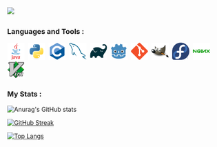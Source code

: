 <h1>
  <img src="https://media.giphy.com/media/xTiIzJSKB4l7xTouE8/giphy.gif" width="30px"/>
</h1>

### Languages and Tools :
<div>
  <img src="https://github.com/devicons/devicon/blob/master/icons/java/java-original-wordmark.svg" title="Java" alt="Java" width="40" height="40"/>&nbsp;
  <img src="https://github.com/devicons/devicon/blob/master/icons/python/python-original.svg" title="Java" alt="Java" width="40" height="40"/>&nbsp;
  <img src="https://github.com/devicons/devicon/blob/master/icons/c/c-original.svg" title="Java" alt="Java" width="40" height="40"/>&nbsp;
  <img src="https://github.com/devicons/devicon/blob/master/icons/mysql/mysql-original.svg" title="Java" alt="Java" width="40" height="40"/>&nbsp;
  <img src="https://github.com/devicons/devicon/blob/master/icons/gradle/gradle-plain.svg" title="Java" alt="Java" width="40" height="40"/>&nbsp;
  <img src="https://github.com/devicons/devicon/blob/master/icons/godot/godot-original.svg" title="Java" alt="Java" width="40" height="40"/>&nbsp;
  <img src="https://github.com/devicons/devicon/blob/master/icons/git/git-original.svg" title="Java" alt="Java" width="40" height="40"/>&nbsp;
  <img src="https://github.com/devicons/devicon/blob/master/icons/gimp/gimp-original.svg" title="Java" alt="Java" width="40" height="40"/>&nbsp;
  <img src="https://github.com/devicons/devicon/blob/master/icons/fedora/fedora-original.svg" title="Java" alt="Java" width="40" height="40"/>&nbsp;
  <img src="https://github.com/devicons/devicon/blob/master/icons/nginx/nginx-original.svg" title="Java" alt="Java" width="40" height="40"/>&nbsp;
  <img src="https://github.com/devicons/devicon/blob/master/icons/vim/vim-original.svg" title="Java" alt="Java" width="40" height="40"/>&nbsp;
<div>
  
### My Stats :
![Anurag's GitHub stats](https://github-readme-stats.vercel.app/api?username=harbiinger&count_private=true&show_icons=true&theme=dark&background=000000)
  
[![GitHub Streak](http://github-readme-streak-stats.herokuapp.com?user=harbiinger&theme=dark&background=000000)](https://git.io/streak-stats)
  
[![Top Langs](https://github-readme-stats.vercel.app/api/top-langs/?username=harbiinger&layout=compact&theme=vision-friendly-dark)](https://github.com/anuraghazra/github-readme-stats)
